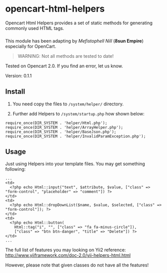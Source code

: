 # opencart-html-helpers
Opencart Html Helpers provides a set of static methods for generating commonly used HTML tags.
###
This module has been adapting by *Mefistophell Nill* (**8sun Empire**) especially for OpenCart.

>WARNING: Not all methods are tested to date!

Tested on Opencart 2.0. If you find an error, let us know.

Version: 0.1.1

## Install
1. You need copy the files to `/system/helper/` directory.

2. Further add Helpers to `/system/startup.php` how shown below:

```
require_once(DIR_SYSTEM . 'helper/Html.php');
require_once(DIR_SYSTEM . 'helper/ArrayHelper.php');
require_once(DIR_SYSTEM . 'helper/BaseJson.php');
require_once(DIR_SYSTEM . 'helper/InvalidParamException.php');
```

## Usage
Just using Helpers into your template files. You may get something following:

```
...
<td>
  <?php echo Html::input("text", $attribute, $value, ["class" => "form-control", "placeholder" => "comment"]) ?>
</td>
<td>
  <?php echo Html::dropDownList($name, $value, $selected, ["class" => "form-control"]); ?>
</td>
<td>
  <?php echo Html::button(
    Html::tag("i", "", ["class" => "fa fa-minus-circle"]), 
    ["class" => "btn btn-danger", "title" => "Delete"]) ?>
</td>
...
```

The full list of features you may looking on Yii2 reference: http://www.yiiframework.com/doc-2.0/yii-helpers-html.html

However, please note that given classes do not have all the features!
